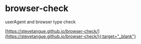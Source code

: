 # browser-check

userAgent and browser type check


[https://stevetangue.github.io/browser-check/](https://stevetangue.github.io/browser-check/){:target="_blank"}
